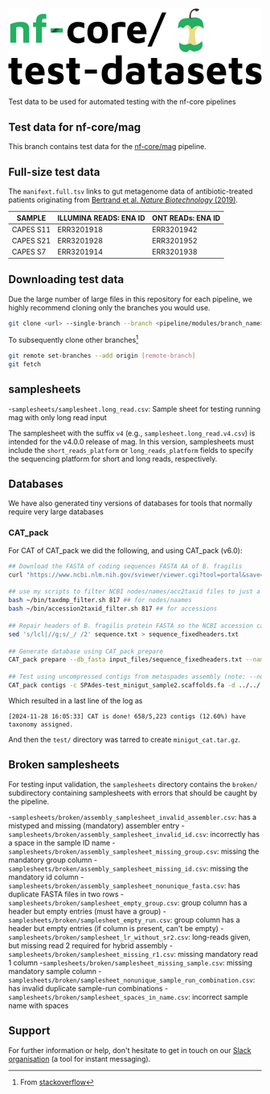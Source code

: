 # ![nfcore/test-datasets](docs/images/test-datasets_logo.png)

Test data to be used for automated testing with the nf-core pipelines

## Test data for nf-core/mag

This branch contains test data for the [nf-core/mag](https://github.com/nf-core/mag) pipeline.

## Full-size test data

The `manifext.full.tsv` links to gut metagenome data of antibiotic-treated patients originating from [Bertrand et al. _Nature Biotechnology_ (2019)](https://doi.org/10.1038/s41587-019-0191-2).

| SAMPLE    | ILLUMINA READS: ENA ID | ONT READs: ENA ID |
| --------- | ---------------------- | ----------------- |
| CAPES S11 | ERR3201918             | ERR3201942        |
| CAPES S21 | ERR3201928             | ERR3201952        |
| CAPES S7  | ERR3201914             | ERR3201938        |

## Downloading test data

Due the large number of large files in this repository for each pipeline, we highly recommend cloning only the branches you would use.

```bash
git clone <url> --single-branch --branch <pipeline/modules/branch_name>
```

To subsequently clone other branches[^1]

```bash
git remote set-branches --add origin [remote-branch]
git fetch
```
## samplesheets

-`samplesheets/samplesheet.long_read.csv`: Sample sheet for testing running mag with only long read input

The samplesheet with the suffix `v4` (e.g., `samplesheet.long_read.v4.csv`) is intended for the v4.0.0 release of mag. In this version, samplesheets must include the `short_reads_platform` or `long_reads_platform` fields to specify the sequencing platform for short and long reads, respectively.

## Databases

We have also generated tiny versions of databases for tools that normally require very large databases

### CAT_pack

For CAT of CAT_pack we did the following, and using CAT_pack (v6.0):

```bash
## Download the FASTA of coding sequences FASTA AA of B. fragilis
curl "https://www.ncbi.nlm.nih.gov/sviewer/viewer.cgi?tool=portal&save=file&log$=seqview&db=nuccore&report=fasta_cds_aa&id=1992822979&extrafeat=null&conwithfeat=on&hide-cdd=on&ncbi_phid=CE8C15326D6BB8C10000000006490560" -o sequence.txt

## use my scripts to filter NCBI nodes/names/acc2taxid files to just a given taxid (basically fancy iterative greps)
bash ~/bin/taxdmp_filter.sh 817 ## for nodes/naames
bash ~/bin/accession2taxid_filter.sh 817 ## for accessions

## Repair headers of B. fragilis protein FASTA so the NCBI accession can be read by CAT properly
sed 's/lcl|//g;s/_/ /2' sequence.txt > sequence_fixedheaders.txt

## Generate database using CAT_pack prepare
CAT_pack prepare --db_fasta input_files/sequence_fixedheaders.txt --names input_files/names_reduced.dmp --nodes  input_files/nodes_reduced.dmp --acc2tax input_files/accession2taxid_reduced.dmp --db_dir test/

## Test using uncompressed contigs from metaspades assembly (note: --no_stars was required for some reason but seesms to only occur when we have a single genome in there possible..)
CAT_pack contigs -c SPAdes-test_minigut_sample2.scaffolds.fa -d ../../../cat_fakedb/test/db/ -t ../../../cat_fakedb/test2/tax/ --no_stars --force
```

Which resulted in a last line of the log as

```console
[2024-11-28 16:05:33] CAT is done! 658/5,223 contigs (12.60%) have taxonomy assigned.
```

And then the `test/` directory was tarred to create `minigut_cat.tar.gz`.

## Broken samplesheets

For testing input validation, the `samplesheets` directory contains the `broken/` subdirectory containing samplesheets with errors that should be caught by the pipeline.

-`samplesheets/broken/assembly_samplesheet_invalid_assembler.csv`: has a mistyped and missing (mandatory) assembler entry 
-`samplesheets/broken/assembly_samplesheet_invalid_id.csv`: incorrectly has a space in the sample ID name 
-`samplesheets/broken/assembly_samplesheet_missing_group.csv`: missing the mandatory group column 
-`samplesheets/broken/assembly_samplesheet_missing_id.csv`: missing the mandatory id column 
-`samplesheets/broken/assembly_samplesheet_nonunique_fasta.csv`: has duplicate FASTA files in two rows 
-`samplesheets/broken/samplesheet_empty_group.csv`: group column has a header but empty entries (must have a group) 
-`samplesheets/broken/samplesheet_empty_run.csv`: group column has a header but empty entries (if column is present, can't be empty) 
-`samplesheets/broken/samplesheet_lr_without_sr2.csv`: long-reads given, but missing read 2 required for hybrid assembly 
-`samplesheets/broken/samplesheet_missing_r1.csv`: missing mandatory read 1 column 
-`samplesheets/broken/samplesheet_missing_sample.csv`: missing mandatory sample column 
-`samplesheets/broken/samplesheet_nonunique_sample_run_combination.csv`: has invalid duplicate sample-run combinations 
-`samplesheets/broken/samplesheet_spaces_in_name.csv`: incorrect sample name with spaces

## Support

For further information or help, don't hesitate to get in touch on our [Slack organisation](https://nf-co.re/join/slack) (a tool for instant messaging).

[^1]: From [stackoverflow](https://stackoverflow.com/a/60846265/11502856)
